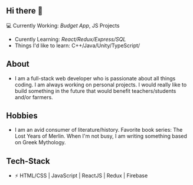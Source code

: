 
<h2>Hi there 👋</h2>

<!--
**Kat2bk/Kat2bk** is a ✨ _special_ ✨ repository because its `README.md` (this file) appears on your GitHub profile.

Here are some ideas to get you started:

- 🔭 I’m currently working on ...
- 🌱 I’m currently learning ...
- 👯 I’m looking to collaborate on ...
- 🤔 I’m looking for help with ...
- 💬 Ask me about ...
- 📫 How to reach me: ...
- 😄 Pronouns: ...
- ⚡ Fun fact: ...
-->
  
:computer: Currently Working: *Budget App*, JS Projects
* Curently Learning: *React/Redux/Express/SQL*
* Things I'd like to learn: C++/Java/Unity/TypeScript/

<h2>About</h2>

* I am a full-stack web developer who is passionate about all things coding. I am always working on personal projects.
I would really like to build something in the future that would benefit teachers/students and/or farmers.

<h2>Hobbies</h2>
  
* I am an avid consumer of literature/history. Favorite book series: The Lost Years of Merlin. When I'm not busy, I am writing something based on Greek Mythology.

<h2>Tech-Stack</h2>

* ⚡ HTML/CSS | JavaScript | ReactJS | Redux | Firebase



